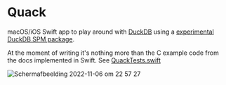 # Quack 

macOS/iOS Swift app to play around with [DuckDB](https://duckdb.org) using a [experimental DuckDB SPM package](https://github.com/mac-cain13/cduckdb-experiment).

At the moment of writing it's nothing more than the C example code from the docs implemented in Swift. See [QuackTests.swift](https://github.com/mac-cain13/quack-duckdb-experiment/blob/main/QuackTests/QuackTests.swift#L21)

![Scherm­afbeelding 2022-11-06 om 22 57 27](https://user-images.githubusercontent.com/618233/200197403-1035e06d-9b46-4b88-a4cf-51116732c91a.png)
